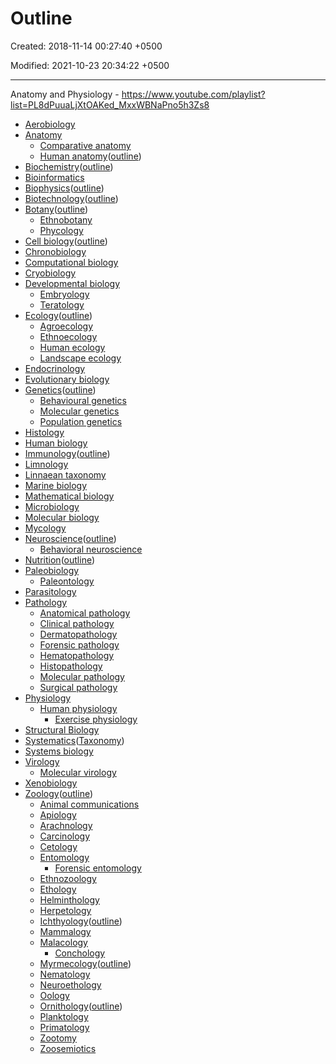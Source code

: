 # Outline

Created: 2018-11-14 00:27:40 +0500

Modified: 2021-10-23 20:34:22 +0500

---

Anatomy and Physiology - <https://www.youtube.com/playlist?list=PL8dPuuaLjXtOAKed_MxxWBNaPno5h3Zs8>


-   [Aerobiology](https://en.wikipedia.org/wiki/Aerobiology)
-   [Anatomy](https://en.wikipedia.org/wiki/Anatomy)
    -   [Comparative anatomy](https://en.wikipedia.org/wiki/Comparative_anatomy)
    -   [Human anatomy](https://en.wikipedia.org/wiki/Human_anatomy)([outline](https://en.wikipedia.org/wiki/Outline_of_human_anatomy))
-   [Biochemistry](https://en.wikipedia.org/wiki/Biochemistry)([outline](https://en.wikipedia.org/wiki/Outline_of_biochemistry))
-   [Bioinformatics](https://en.wikipedia.org/wiki/Bioinformatics)
-   [Biophysics](https://en.wikipedia.org/wiki/Biophysics)([outline](https://en.wikipedia.org/wiki/Outline_of_biophysics))
-   [Biotechnology](https://en.wikipedia.org/wiki/Biotechnology)([outline](https://en.wikipedia.org/wiki/Outline_of_biotechnology))
-   [Botany](https://en.wikipedia.org/wiki/Botany)([outline](https://en.wikipedia.org/wiki/Outline_of_botany))
    -   [Ethnobotany](https://en.wikipedia.org/wiki/Ethnobotany)
    -   [Phycology](https://en.wikipedia.org/wiki/Phycology)
-   [Cell biology](https://en.wikipedia.org/wiki/Cell_biology)([outline](https://en.wikipedia.org/wiki/Outline_of_cell_biology))
-   [Chronobiology](https://en.wikipedia.org/wiki/Chronobiology)
-   [Computational biology](https://en.wikipedia.org/wiki/Computational_biology)
-   [Cryobiology](https://en.wikipedia.org/wiki/Cryobiology)
-   [Developmental biology](https://en.wikipedia.org/wiki/Developmental_biology)
    -   [Embryology](https://en.wikipedia.org/wiki/Embryology)
    -   [Teratology](https://en.wikipedia.org/wiki/Teratology)
-   [Ecology](https://en.wikipedia.org/wiki/Ecology)([outline](https://en.wikipedia.org/wiki/Outline_of_ecology))
    -   [Agroecology](https://en.wikipedia.org/wiki/Agroecology)
    -   [Ethnoecology](https://en.wikipedia.org/wiki/Ethnoecology)
    -   [Human ecology](https://en.wikipedia.org/wiki/Human_ecology)
    -   [Landscape ecology](https://en.wikipedia.org/wiki/Landscape_ecology)
-   [Endocrinology](https://en.wikipedia.org/wiki/Endocrinology)
-   [Evolutionary biology](https://en.wikipedia.org/wiki/Evolutionary_biology)
-   [Genetics](https://en.wikipedia.org/wiki/Genetics)([outline](https://en.wikipedia.org/wiki/Outline_of_genetics))
    -   [Behavioural genetics](https://en.wikipedia.org/wiki/Behavioural_genetics)
    -   [Molecular genetics](https://en.wikipedia.org/wiki/Molecular_genetics)
    -   [Population genetics](https://en.wikipedia.org/wiki/Population_genetics)
-   [Histology](https://en.wikipedia.org/wiki/Histology)
-   [Human biology](https://en.wikipedia.org/wiki/Human_biology)
-   [Immunology](https://en.wikipedia.org/wiki/Immunology)([outline](https://en.wikipedia.org/wiki/Outline_of_immunology))
-   [Limnology](https://en.wikipedia.org/wiki/Limnology)
-   [Linnaean taxonomy](https://en.wikipedia.org/wiki/Linnaean_taxonomy)
-   [Marine biology](https://en.wikipedia.org/wiki/Marine_biology)
-   [Mathematical biology](https://en.wikipedia.org/wiki/Mathematical_biology)
-   [Microbiology](https://en.wikipedia.org/wiki/Microbiology)
-   [Molecular biology](https://en.wikipedia.org/wiki/Molecular_biology)
-   [Mycology](https://en.wikipedia.org/wiki/Mycology)
-   [Neuroscience](https://en.wikipedia.org/wiki/Neuroscience)([outline](https://en.wikipedia.org/wiki/Outline_of_neuroscience))
    -   [Behavioral neuroscience](https://en.wikipedia.org/wiki/Behavioral_neuroscience)
-   [Nutrition](https://en.wikipedia.org/wiki/Nutrition)([outline](https://en.wikipedia.org/wiki/Outline_of_nutrition))
-   [Paleobiology](https://en.wikipedia.org/wiki/Paleobiology)
    -   [Paleontology](https://en.wikipedia.org/wiki/Paleontology)
-   [Parasitology](https://en.wikipedia.org/wiki/Parasitology)
-   [Pathology](https://en.wikipedia.org/wiki/Pathology)
    -   [Anatomical pathology](https://en.wikipedia.org/wiki/Anatomical_pathology)
    -   [Clinical pathology](https://en.wikipedia.org/wiki/Clinical_pathology)
    -   [Dermatopathology](https://en.wikipedia.org/wiki/Dermatopathology)
    -   [Forensic pathology](https://en.wikipedia.org/wiki/Forensic_pathology)
    -   [Hematopathology](https://en.wikipedia.org/wiki/Hematopathology)
    -   [Histopathology](https://en.wikipedia.org/wiki/Histopathology)
    -   [Molecular pathology](https://en.wikipedia.org/wiki/Molecular_pathology)
    -   [Surgical pathology](https://en.wikipedia.org/wiki/Surgical_pathology)
-   [Physiology](https://en.wikipedia.org/wiki/Physiology)
    -   [Human physiology](https://en.wikipedia.org/wiki/Human_physiology)
        -   [Exercise physiology](https://en.wikipedia.org/wiki/Exercise_physiology)
-   [Structural Biology](https://en.wikipedia.org/wiki/Structural_Biology)
-   [Systematics](https://en.wikipedia.org/wiki/Systematics)([Taxonomy](https://en.wikipedia.org/wiki/Taxonomy_(general)))
-   [Systems biology](https://en.wikipedia.org/wiki/Systems_biology)
-   [Virology](https://en.wikipedia.org/wiki/Virology)
    -   [Molecular virology](https://en.wikipedia.org/wiki/Molecular_virology)
-   [Xenobiology](https://en.wikipedia.org/wiki/Xenobiology)
-   [Zoology](https://en.wikipedia.org/wiki/Zoology)([outline](https://en.wikipedia.org/wiki/Outline_of_zoology))
    -   [Animal communications](https://en.wikipedia.org/wiki/Animal_communication)
    -   [Apiology](https://en.wikipedia.org/wiki/Apiology)
    -   [Arachnology](https://en.wikipedia.org/wiki/Arachnology)
    -   [Carcinology](https://en.wikipedia.org/wiki/Carcinology)
    -   [Cetology](https://en.wikipedia.org/wiki/Cetology)
    -   [Entomology](https://en.wikipedia.org/wiki/Entomology)
        -   [Forensic entomology](https://en.wikipedia.org/wiki/Forensic_entomology)
    -   [Ethnozoology](https://en.wikipedia.org/wiki/Ethnozoology)
    -   [Ethology](https://en.wikipedia.org/wiki/Ethology)
    -   [Helminthology](https://en.wikipedia.org/wiki/Helminthology)
    -   [Herpetology](https://en.wikipedia.org/wiki/Herpetology)
    -   [Ichthyology](https://en.wikipedia.org/wiki/Ichthyology)([outline](https://en.wikipedia.org/wiki/Outline_of_fish))
    -   [Mammalogy](https://en.wikipedia.org/wiki/Mammalogy)
    -   [Malacology](https://en.wikipedia.org/wiki/Malacology)
        -   [Conchology](https://en.wikipedia.org/wiki/Conchology)
    -   [Myrmecology](https://en.wikipedia.org/wiki/Myrmecology)([outline](https://en.wikipedia.org/wiki/Outline_of_ants))
    -   [Nematology](https://en.wikipedia.org/wiki/Nematology)
    -   [Neuroethology](https://en.wikipedia.org/wiki/Neuroethology)
    -   [Oology](https://en.wikipedia.org/wiki/Oology)
    -   [Ornithology](https://en.wikipedia.org/wiki/Ornithology)([outline](https://en.wikipedia.org/wiki/Outline_of_birds))
    -   [Planktology](https://en.wikipedia.org/wiki/Planktology)
    -   [Primatology](https://en.wikipedia.org/wiki/Primatology)
    -   [Zootomy](https://en.wikipedia.org/wiki/Zootomy)
    -   [Zoosemiotics](https://en.wikipedia.org/wiki/Zoosemiotics)
